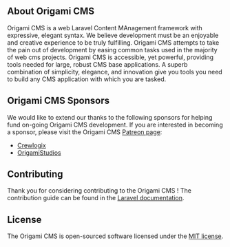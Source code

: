 
## About Origami CMS

Origami CMS is a web Laravel Content MAnagement framework with expressive, elegant syntax. We believe development must be an enjoyable and creative experience to be truly fulfilling. Origami CMS attempts to take the pain out of development by easing common tasks used in the majority of web cms projects.
Origami CMS is accessible, yet powerful, providing tools needed for large, robust CMS base applications. A superb combination of simplicity, elegance, and innovation give you tools you need to build any CMS application with which you are tasked.


## Origami CMS Sponsors

We would like to extend our thanks to the following sponsors for helping fund on-going Origami CMS development. If you are interested in becoming a sponsor, please visit the Origami CMS [Patreon page](http://crewlogix.com):

- [Crewlogix](https://www.crewlogix.com)
- [OrigamiStudios](https://origamistudios.us/)

## Contributing

Thank you for considering contributing to the Origami CMS ! The contribution guide can be found in the [Laravel documentation](https://www.crewlogix.com).


## License

The Origami CMS is open-sourced software licensed under the [MIT license](http://opensource.org/licenses/MIT).

